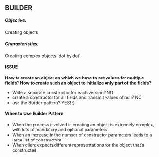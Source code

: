 ## BUILDER

##### Objective:

Creating objects

##### Characteristics:

Creating complex objects 'dot by dot'

#### ISSUE

**How to create an object on which we have to set values for multiple fields? How to create such an object to initialize only part of the fields?**

- Write a separate constructor for each version? NO
- create a constructor for all fields and transmit values of null? NO
- use the Builder pattern? YES! :)

#### When to Use Builder Pattern
- When the process involved in creating an object is extremely complex, with lots of mandatory and optional parameters
- When an increase in the number of constructor parameters leads to a large list of constructors
- When client expects different representations for the object that's constructed
